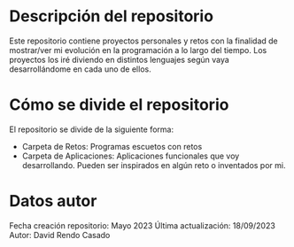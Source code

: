 # Descripción del repositorio
Este repositorio contiene proyectos personales y retos con la finalidad de mostrar/ver mi evolución en la programación a lo largo del tiempo. Los proyectos los iré diviendo en distintos lenguajes según vaya desarrollándome en cada uno de ellos.

# Cómo se divide el repositorio
El repositorio se divide de la siguiente forma:

- Carpeta de Retos: Programas escuetos con retos
- Carpeta de Aplicaciones: Aplicaciones funcionales que voy desarrollando. Pueden ser inspirados en algún reto o inventados por mi.


# Datos autor
Fecha creación repositorio: Mayo 2023
Última actualización: 18/09/2023
Autor: David Rendo Casado
